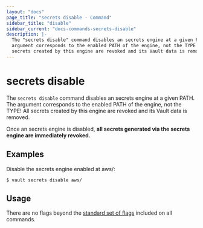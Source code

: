 ```yaml
---
layout: "docs"
page_title: "secrets disable - Command"
sidebar_title: "disable"
sidebar_current: "docs-commands-secrets-disable"
description: |-
  The "secrets disable" command disables an secrets engine at a given PATH. The
  argument corresponds to the enabled PATH of the engine, not the TYPE! All
  secrets created by this engine are revoked and its Vault data is removed.
---
```


# secrets disable

The `secrets disable` command disables an secrets engine at a given PATH. The
argument corresponds to the enabled PATH of the engine, not the TYPE! All
secrets created by this engine are revoked and its Vault data is removed.

Once an secrets engine is disabled, **all secrets generated via the secrets
engine are immediately revoked.**

## Examples

Disable the secrets engine enabled at aws/:

```text
$ vault secrets disable aws/
```

## Usage

There are no flags beyond the [standard set of flags](/docs/commands/index.html)
included on all commands.
